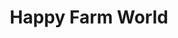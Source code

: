 ---
title: "Happy Farm World"
sub_title: "A Farmville-like Sandbox Farming Game"
image: assets/images/UIMockup.png
layout: page
---